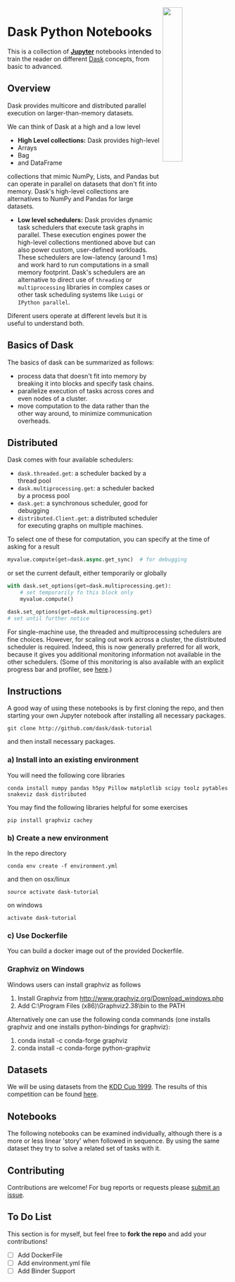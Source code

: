 <img src="https://i.imgur.com/M3BRrh1.png" align="right" width="30%">

# Dask Python Notebooks

This is a collection of [**Jupyter**](https://jupyter.org/) notebooks intended to train the reader on different [Dask](https://dask.pydata.org/en/latest/) concepts, from basic to advanced.

## Overview

Dask provides multicore and distributed parallel execution on larger-than-memory datasets.

We can think of Dask at a high and a low level

- **High Level collections:** Dask provides high-level
 - Arrays
 - Bag
 - and DataFrame
 
 collections that mimic NumPy, Lists, and Pandas but can operate in parallel on datasets that don't fit into memory. Dask's high-level collections are alternatives to NumPy and Pandas for large datasets.
 
 - **Low level schedulers:** Dask provides dynamic task schedulers that execute task graphs in parallel. These execution engines power the high-level collections mentioned above but can also power custom, user-defined workloads. These schedulers are low-latency (around 1 ms) and work hard to run computations in a small memory footprint. Dask's schedulers are an alternative to direct use of `threading` or `multiprocessing` libraries in complex cases or other task scheduling systems like `Luigi` or `IPython parallel`.
 
 
Diferent users operate at different levels but it is useful to understand both.

## Basics of Dask 


The basics of dask can be summarized as follows:
- process data that doesn't fit into memory by breaking it into blocks and specify task chains.
- parallelize execution of tasks across cores and even nodes of a cluster.
- move computation to the data rather than the other way around, to minimize communication overheads.


## Distributed 

Dask comes with four available schedulers:
- `dask.threaded.get`: a scheduler backed by a thread pool
- `dask.multiprocessing.get`: a scheduler backed by a process pool
- `dask.get`: a synchronous scheduler, good for debugging
- `distributed.Client.get`: a distributed scheduler for executing graphs on multiple machines.


To select one of these for computation, you can specify at the time of asking for a result

```python
myvalue.compute(get=dask.async.get_sync)  # for debugging
```

or set the current default, either temporarily or globally

```python
with dask.set_options(get=dask.multiprocessing.get):
    # set temporarily fo this block only
    myvalue.compute()

dask.set_options(get=dask.multiprocessing.get)
# set until further notice
```

For single-machine use, the threaded and multiprocessing schedulers are fine choices. However, for scaling out work across a cluster, the distributed scheduler is required. Indeed, this is now generally preferred for all work, because it gives you additional monitoring information not available in the other schedulers. (Some of this monitoring is also available with an explicit progress bar and profiler, see [here](http://dask.pydata.org/en/latest/diagnostics.html).)


## Instructions

A good way of using these notebooks is by first cloning the repo, and then starting your own Jupyter notebook after installing all necessary packages. 


    git clone http://github.com/dask/dask-tutorial

and then install necessary packages.

### a) Install into an existing environment

You will need the following core libraries

    conda install numpy pandas h5py Pillow matplotlib scipy toolz pytables snakeviz dask distributed

You may find the following libraries helpful for some exercises

    pip install graphviz cachey
    
### b) Create a new environment

In the repo directory

    conda env create -f environment.yml 

and then on osx/linux

    source activate dask-tutorial

on windows

    activate dask-tutorial

### c) Use Dockerfile

You can build a docker image out of the provided Dockerfile.



### Graphviz on Windows

Windows users can install graphviz as follows

1. Install Graphviz from http://www.graphviz.org/Download_windows.php
2. Add C:\Program Files (x86)\Graphviz2.38\bin to the PATH

Alternatively one can use the following conda commands (one installs graphviz and one installs python-bindings for graphviz):

1. conda install -c conda-forge graphviz
2. conda install -c conda-forge python-graphviz


## Datasets  

We will be using datasets from the [KDD Cup 1999](http://kdd.ics.uci.edu/databases/kddcup99/kddcup99.html). The results 
of this competition can be found [here](http://cseweb.ucsd.edu/~elkan/clresults.html).  


## Notebooks  

The following notebooks can be examined individually, although there is a more
or less linear 'story' when followed in sequence. By using the same dataset
they try to solve a related set of tasks with it.  

## Contributing
Contributions are welcome!  For bug reports or requests please [submit an issue](https://github.com/andersy005/dask-notebooks/issues).

## To Do List
This section is for myself, but feel free to **fork the repo** and add your contributions!

- [ ] Add DockerFile
- [ ] Add environment.yml file
- [ ] Add Binder Support
